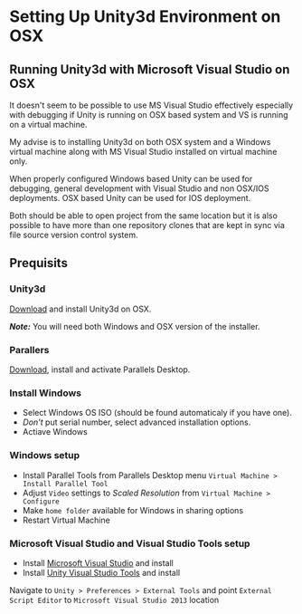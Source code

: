 # Setting Up Unity3d Environment on OSX

## Running Unity3d with Microsoft Visual Studio on OSX

It doesn't seem to be possible to use MS Visual Studio effectively especially with debugging if Unity is running on OSX based system and VS is running on
a virtual machine.

My advise is to installing Unity3d on both OSX system and a Windows virtual machine along with MS Visual Studio installed on virtual machine only.

When properly configured Windows based Unity can be used for debugging,
general development with Visual Studio and non OSX/IOS deployments. 
OSX based Unity can be used for IOS deployment. 

Both should be able to open project from the same location but it is also possible to have more than one repository clones that are kept in sync via
file source version control system. 

## Prequisits

### Unity3d
[Download](http://unity3d.com/unity/download) and install Unity3d on OSX.

***Note:*** You will need both Windows and OSX version of the installer.

### Parallers
[Download](https://desktop.parallels.com/#/licenses), install
and activate Parallels Desktop.

### Install Windows

 - Select Windows OS ISO (should be found automaticaly if you have one).
 - *Don't* put serial number, select advanced installation options.
 - Actiave Windows

### Windows setup

- Install Parallel Tools from Parallels Desktop menu
`Virtual Machine > Install Parallel Tool`
- Adjust `Video` settings to *Scaled Resolution* from
`Virtual Machine > Configure`
- Make `home folder` available for Windows in sharing options
- Restart Virtual Machine

### Microsoft Visual Studio and Visual Studio Tools setup

- Install [Microsoft Visual Studio](http://www.visualstudio.com/) and install 
- Install [Unity Visual Studio Tools](http://unityvs.com/) and install


Navigate to `Unity > Preferences > External Tools` and point
`External Script Editor` to `Microsoft Visual Studio 2013` location




